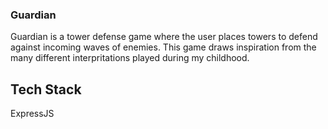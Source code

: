 ### Guardian
Guardian is a tower defense game where the user places towers to defend against incoming waves of enemies. This game draws inspiration from the many different interpritations played during my childhood. 

## Tech Stack
ExpressJS
